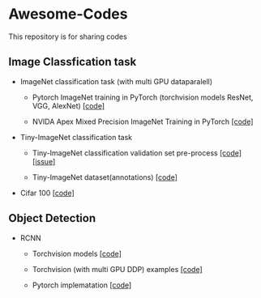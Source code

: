 # Awesome-Codes
This repository is for sharing codes

## Image Classfication task

- ImageNet classification task (with multi GPU dataparalell)
    
    - Pytorch ImageNet training in PyTorch (torchvision models ResNet, VGG, AlexNet) [[code]](https://github.com/pytorch/examples/blob/master/imagenet)
        
    - NVIDA Apex Mixed Precision ImageNet Training in PyTorch [[code]](https://github.com/pytorch/examples/tree/master/imagenet)
    
- Tiny-ImageNet classification task
    
    - Tiny-ImageNet classification validation set pre-process [[code]](https://github.com/tjmoon0104/pytorch-tiny-imagenet) [[issue]](https://stackoverflow.com/questions/68928265/problem-with-loading-tiny-imagenet-via-torch-dataloader)
    
    - Tiny-ImageNet dataset(annotations) [[code]](https://github.com/jcjohnson/tiny-imagenet)

- Cifar 100 [[code]](https://github.com/weiaicunzai/pytorch-cifar100)


## Object Detection

- RCNN

    - Torchvision models [[code]](https://github.com/pytorch/vision/tree/main/torchvision/models/detection)
 
    - Torchvision (with multi GPU DDP) examples [[code]](https://github.com/pytorch/vision/tree/main/references/detection)
    
    - Pytorch implematation [[code]](https://github.com/AlphaJia/pytorch-faster-rcnn)
    
